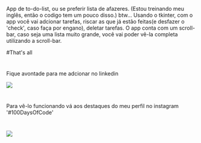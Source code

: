 App de to-do-list, ou se preferir lista de afazeres. (Estou treinando meu inglês, então o codigo tem um pouco disso.)
btw... 
Usando o tkinter, com o app você vai adcionar tarefas, riscar as que já estão feitas(e desfazer o 'check', caso faça por engano), deletar tarefas.
O app conta com um scroll-bar, caso seja uma lista muito grande, você vai poder vê-la completa utilizando a scroll-bar. 

#That's all

#
Fique avontade para me adcionar no linkedin
<div>
    <a href="https://www.linkedin.com/in/jf-ar/"><img src="https://img.shields.io/badge/LinkedIn-0077B5?style=for-the-badge&logo=linkedin&logoColor=white" target="_blank"></a>
</div>

#
Para vê-lo funcionando vá aos destaques do meu perfil no instagram '#100DaysOfCode'
#
<a href="https://instagram.com/jrjosuue"><img src="https://img.shields.io/badge/Instagram-E4405F?style=for-the-badge&logo=instagram&logoColor=white" target="_blank"></a>
